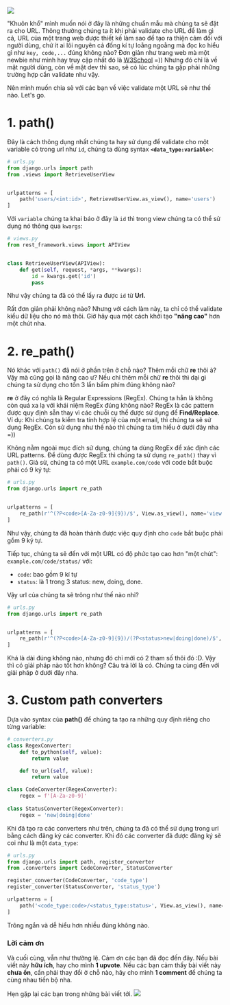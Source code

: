 ![](https://images.viblo.asia/22879595-1ee1-466e-bf65-9f25b7c6199d.png)


"Khuôn khổ" mình muốn nói ở đây là những chuẩn mẫu mà chúng ta sẽ đặt ra cho URL. Thông thường chúng ta ít khi phải validate cho URL để làm gì cả, URL của một trang web được thiết kế làm sao để tạo ra thiện cảm đối với người dùng, chứ ít ai lôi nguyên cả đống kí tự loằng ngoằng mà đọc ko hiểu gì như `key, code,...` đúng không nào? Đơn giản như trang web mà một newbie như mình hay truy cập nhất đó là [W3School](https://www.w3schools.com/python/python_getstarted.asp) =)) Nhưng đó chỉ là về mặt người dùng, còn về mặt dev thì sao, sẽ có lúc chúng ta gặp phải những trường hợp cần validate như vậy. 

Nên mình muốn chia sẻ với các bạn về việc validate một URL sẽ như thế nào. Let's go. 
# 1.  path()
Đây là cách thông dụng nhất chúng ta hay sử dụng để validate cho một variable có trong url như `id`, chúng ta dùng syntax **`<data_type:variable>`**:
```python
# urls.py
from django.urls import path
from .views import RetrieveUserView


urlpatterns = [
    path('users/<int:id>', RetrieveUserView.as_view(), name='users')
]
```
Với `variable` chúng ta khai báo ở đây là `id` thì trong view chúng ta có thể sử dụng nó thông qua `kwargs`: 
```python
# views.py
from rest_framework.views import APIView


class RetrieveUserView(APIView):
    def get(self, request, *args, **kwargs):
        id = kwargs.get('id')
        pass
```
Như vậy chúng ta đã có thể lấy ra được `id` từ **Url.**

Rất đơn giản phải không nào? Nhưng với cách làm này, ta chỉ có thể validate kiểu dữ liệu cho nó mà thôi. Giờ hãy qua một cách khởi tạo **"nâng cao"** hơn một chút nha.
# 2. re_path()
Nó khác với `path()` đã nói ở phần trên ở chỗ nào? Thêm mỗi chữ **re** thôi à? Vậy mà cũng gọi là nâng cao ư?
Nếu chỉ thêm mỗi chữ **re** thôi thì dại gì chúng ta sử dụng cho tốn 3 lần bấm phím đúng không nào?

**re** ở đây có nghĩa là Regular Expressions (RegEx). Chúng ta hẳn là không còn quá xa lạ với khái niệm RegEx đúng không nào? RegEx là các pattern được quy định sẵn thay vì các chuỗi cụ thể được sử dụng để **Find/Replace**. Ví dụ: Khi chúng ta kiểm tra tính hợp lệ của một email, thì chúng ta sẽ sử dụng RegEx. Còn sử dụng như thế nào thì chúng ta tìm hiểu ở dưới đây nha =)) 

Không nằm ngoài mục đích sử dụng, chúng ta dùng RegEx để xác định các URL patterns. Để dùng được RegEx thì chúng ta sử dụng `re_path()` thay vì `path()`. Giả sử, chúng ta có một URL `example.com/code` với code bắt buộc phải có 9 ký tự:
```python
# urls.py
from django.urls import re_path


urlpatterns = [
    re_path(r'^(?P<code>[A-Za-z0-9]{9})/$', View.as_view(), name='view')
]
```
Như vậy, chúng ta đã hoàn thành được việc quy định cho `code` bắt buộc phải gồm 9 ký tự.

Tiếp tục, chúng ta sẽ đến với một URL có độ phức tạo cao hơn "một chút": `example.com/code/status/` với:
- `code`: bao gồm 9 kí tự
- `status`: là 1 trong 3 status: new, doing, done.


Vậy url của chúng ta sẽ trông như thế nào nhỉ?
```python
# urls.py
from django.urls import re_path


urlpatterns = [
    re_path(r'^(?P<code>[A-Za-z0-9]{9})/(?P<status>new|doing|done)/$', View.as_view(), name='view')
]
```
Khá là dài đúng không nào, nhưng đó chỉ mới có 2 tham số thôi đó :D. Vậy thì có giải pháp nào tốt hơn không? Câu trả lời là có. Chúng ta cùng đến với giải pháp ở dưới đây nha.
# 3. Custom path converters
Dựa vào syntax của **path()** để chúng ta tạo ra những quy định riêng cho từng variable:
```python
# converters.py
class RegexConverter:
    def to_python(self, value):
        return value

    def to_url(self, value):
        return value

class CodeConverter(RegexConverter):
    regex = f'[A-Za-z0-9]'
    
class StatusConverter(RegexConverter):
    regex = 'new|doing|done'
```
Khi đã tạo ra các converters như trên, chúng ta đã có thể sử dụng trong url bằng cách đăng ký các converter. Khi đó các converter đã được đăng ký sẽ coi như là một `data_type`:
```python
# urls.py
from django.urls import path, register_converter
from .converters import CodeConverter, StatusConverter

register_converter(CodeConverter, 'code_type')
register_converter(StatusConverter, 'status_type')

urlpatterns = [
    path('<code_type:code>/<status_type:status>', View.as_view(), name='view')
]
```
Trông ngắn và dễ hiểu hơn nhiều đúng không nào.

### Lời cảm ơn
Và cuối cùng, vẫn như thường lệ. Cảm ơn các bạn đã đọc đến đây. Nếu bài viết này **hữu ích**, hay cho mình **1 upvote**. Nếu các bạn cảm thấy bài viết này **chưa ổn**, cần phải thay đổi ở chỗ nào, hãy cho mình **1 comment** để chúng ta cùng nhau tiến bộ nha. 

Hẹn gặp lại các bạn trong những bài viết tới.
![](https://images.viblo.asia/b75eb72e-853a-4b4e-9273-9a0fabfb22de.jpg)